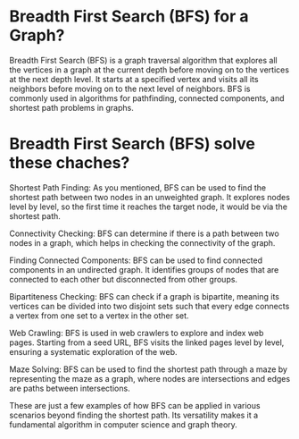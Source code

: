 # Breadth First Search (BFS) for a Graph?

Breadth First Search (BFS) is a graph traversal algorithm that explores all the vertices in a graph at the current depth before moving on to the vertices at the next depth level. It starts at a specified vertex and visits all its neighbors before moving on to the next level of neighbors. BFS is commonly used in algorithms for pathfinding, connected components, and shortest path problems in graphs.

# Breadth First Search (BFS) solve these chaches?

Shortest Path Finding: As you mentioned, BFS can be used to find the shortest path between two nodes in an unweighted graph. It explores nodes level by level, so the first time it reaches the target node, it would be via the shortest path.

Connectivity Checking: BFS can determine if there is a path between two nodes in a graph, which helps in checking the connectivity of the graph.

Finding Connected Components: BFS can be used to find connected components in an undirected graph. It identifies groups of nodes that are connected to each other but disconnected from other groups.

Bipartiteness Checking: BFS can check if a graph is bipartite, meaning its vertices can be divided into two disjoint sets such that every edge connects a vertex from one set to a vertex in the other set.

Web Crawling: BFS is used in web crawlers to explore and index web pages. Starting from a seed URL, BFS visits the linked pages level by level, ensuring a systematic exploration of the web.

Maze Solving: BFS can be used to find the shortest path through a maze by representing the maze as a graph, where nodes are intersections and edges are paths between intersections.

These are just a few examples of how BFS can be applied in various scenarios beyond finding the shortest path. Its versatility makes it a fundamental algorithm in computer science and graph theory.
